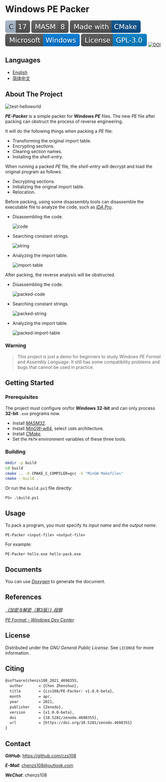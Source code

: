 # Windows PE Packer

![C](docs/badges/C-17.svg)
![MASM](docs/badges/MASM-8.svg)
[![CMake](docs/badges/Made-with-CMake.svg)](https://cmake.org)
[![Windows](docs/badges/Microsoft-Windows.svg)](https://www.microsoft.com/en-ie/windows)
[![License](docs/badges/License-GPL-3.0.svg)](https://www.gnu.org/licenses/gpl-3.0.html)
[![DOI](https://zenodo.org/badge/231357933.svg)](https://zenodo.org/badge/latestdoi/231357933)

## Languages

- [English](https://github.com/czs108/Windows-PE-Packer/blob/master/README.md)
- [简体中文](https://github.com/czs108/Windows-PE-Packer/blob/master/README-CN.md)

## About The Project

![test-helloworld](docs/screenshots/test-helloworld.png)

***PE-Packer*** is a simple packer for **Windows *PE*** files. The new *PE* file after packing can obstruct the process of reverse engineering.

It will do the following things when packing a *PE* file:

- Transforming the original import table.
- Encrypting sections.
- Clearing section names.
- Installing the *shell-entry*.

When running a packed *PE* file, the *shell-entry* will decrypt and load the original program as follows:

- Decrypting sections.
- Initializing the original import table.
- Relocation.

Before packing, using some disassembly tools can disassemble the executable file to analyze the code, such as [*IDA Pro*](https://www.hex-rays.com/products/ida).

- Disassembling the code.

  ![code](docs/screenshots/code.png)

- Searching constant strings.

  ![string](docs/screenshots/string.png)

- Analyzing the import table.

  ![import-table](docs/screenshots/import-table.png)

After packing, the reverse analysis will be obstructed.

- Disassembling the code.

  ![packed-code](docs/screenshots/packed-code.png)

- Searching constant strings.

  ![packed-string](docs/screenshots/packed-string.png)

- Analyzing the import table.

  ![packed-import-table](docs/screenshots/packed-import-table.png)

### Warning

> This project is just a demo for beginners to study *Windows PE Format* and *Assembly Language*. It still has some compatibility problems and bugs that cannot be used in practice.

## Getting Started

### Prerequisites

The project must configure on/for **Windows 32-bit** and can only process **32-bit** `.exe` programs now.

- Install [*MASM32*](http://www.masm32.com).
- Install [*MinGW-w64*](https://www.mingw-w64.org), select `i686` architecture.
- Install [*CMake*](https://cmake.org).
- Set the `PATH` environment variables of these three tools.

### Building

```bash
mkdir -p build
cd build
cmake .. -D CMAKE_C_COMPILER=gcc -G "MinGW Makefiles"
cmake --build .
```

Or run the `build.ps1` file directly:

```console
PS> .\build.ps1
```

## Usage

To pack a program, you must specify its *input name* and the *output name*.

```console
PE-Packer <input-file> <output-file>
```

For example:

```console
PE-Packer hello.exe hello-pack.exe
```

## Documents

You can use [*Doxygen*](http://www.doxygen.nl) to generate the document.

## References

[*《加密与解密（第3版）》段钢*](https://book.douban.com/subject/3091212)

[*PE Format - Windows Dev Center*](https://docs.microsoft.com/en-us/windows/win32/debug/pe-format)

## License

Distributed under the *GNU General Public License*. See `LICENSE` for more information.

## Citing

```tex
@software{chenzs108_2021_4698355,
  author       = {Chen Zhenshuo},
  title        = {czs108/PE-Packer: v1.0.0-beta},
  month        = apr,
  year         = 2021,
  publisher    = {Zenodo},
  version      = {v1.0.0-beta},
  doi          = {10.5281/zenodo.4698355},
  url          = {https://doi.org/10.5281/zenodo.4698355}
}
```

## Contact

***GitHub***: https://github.com/czs108

***E-Mail***: chenzs108@outlook.com

***WeChat***: chenzs108